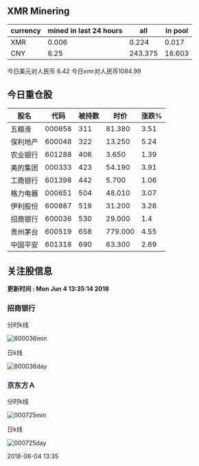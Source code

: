 ## XMR Minering

|currency|mined in last 24 hours|all|in pool|
|---|---|---|---|
|XMR|0.006|0.224|0.017|
|CNY|6.25|243.375|18.603|

今日美元对人民币 6.42	今日xmr对人民币1084.99


## 今日重仓股 

|股名|代码|被持数|时价|涨跌%|
|---|---|---|---|---|
|五粮液|000858|311|81.380|3.51|
|保利地产|600048|322|13.250|5.24|
|农业银行|601288|406|3.650|1.39|
|美的集团|000333|423|54.190|3.91|
|工商银行|601398|442|5.700|1.06|
|格力电器|000651|504|48.010|3.07|
|伊利股份|600887|519|31.200|3.28|
|招商银行|600036|530|29.000|1.4|
|贵州茅台|600519|658|779.000|4.55|
|中国平安|601318|690|63.300|2.69|

## 关注股信息
**更新时间 : Mon Jun  4 13:35:14 2018**
### 招商银行 
分时k线

![600036min](http://image.sinajs.cn/newchart/min/n/sh600036.gif)

日k线

![600036day](http://image.sinajs.cn/newchart/daily/n/sh600036.gif)

### 京东方Ａ 
分时k线

![000725min](http://image.sinajs.cn/newchart/min/n/sz000725.gif)

日k线

![000725day](http://image.sinajs.cn/newchart/daily/n/sz000725.gif)

2018-06-04 13:35